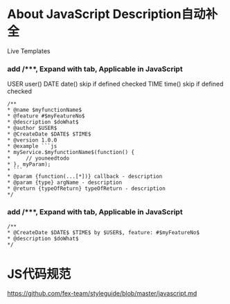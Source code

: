 # About JavaScript Description自动补全

Live Templates

### add /***, Expand with tab, Applicable in JavaScript

USER user()
DATE date() skip if defined checked
TIME time() skip if defined checked

```
/**
* @name $myfunctionName$
* @feature #$myFeatureNo$
* @description $doWhat$
* @author $USER$
* @CreateDate $DATE$ $TIME$
* @version 1.0.0
* @example ```js
* myService.$myfunctionName$(function() {
*     // youneedtodo
* }, myParam);
* ```
* @param {function(...[*])} callback - description
* @param {type} argName - description
* @return {typeOfReturn} typeOfReturn - description
*/
```

### add /***, Expand with tab, Applicable in JavaScript

```
/**
* @CreateDate $DATE$ $TIME$ by $USER$, feature: #$myFeatureNo$
* @description $doWhat$
*/
```

# JS代码规范

https://github.com/fex-team/styleguide/blob/master/javascript.md

